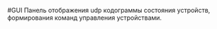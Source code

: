 #GUI
Панель отображения udp кодограммы состояния устройств, формирования команд управления устройствами. 
